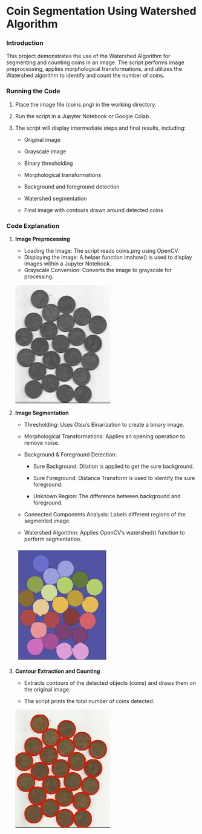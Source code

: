 # **Coin Segmentation Using Watershed Algorithm**
### **Introduction**
This project demonstrates the use of the Watershed Algorithm for segmenting and counting coins in an image. The script performs image preprocessing, applies morphological transformations, and utilizes the Watershed algorithm to identify and count the number of coins.

### **Running the Code**

1. Place the image file (coins.png) in the working directory.

2. Run the script in a Jupyter Notebook or Google Colab.

3. The script will display intermediate steps and final results, including:

   - Original image
    
    * Grayscale image
    
    * Binary thresholding
    
    * Morphological transformations
    
    * Background and foreground detection
    
    * Watershed segmentation
  
    * Final image with contours drawn around detected coins

### **Code Explanation**

1. **Image Preprocessing**
   * Loading the Image: The script reads coins.png using OpenCV.
   * Displaying the Image: A helper function imshow() is used to display images within a Jupyter Notebook.
   * Grayscale Conversion: Converts the image to grayscale for processing.

    ![Greyscale Image](https://github.com/Shriya8704/VR_Assignment1_Shriya_533/blob/main/Q1/grey.jpg)

2. **Image Segmentation**
   * Thresholding: Uses Otsu’s Binarization to create a binary image.
  
   * Morphological Transformations: Applies an opening operation to remove noise.
  
   * Background & Foreground Detection:
  
     * Sure Background: Dilation is applied to get the sure background.
    
     * Sure Foreground: Distance Transform is used to identify the sure foreground.
    
     * Unknown Region: The difference between background and foreground.
  
   * Connected Components Analysis: Labels different regions of the segmented image.
  
   * Watershed Algorithm: Applies OpenCV’s watershed() function to perform segmentation.
  
    ![Greyscale Image](https://github.com/Shriya8704/VR_Assignment1_Shriya_533/blob/main/Q1/watershed.png)


3. **Contour Extraction and Counting**

   * Extracts contours of the detected objects (coins) and draws them on the original image.
  
   * The script prints the total number of coins detected.
     
    ![Greyscale Image](https://github.com/Shriya8704/VR_Assignment1_Shriya_533/blob/main/Q1/contours.jpg)

